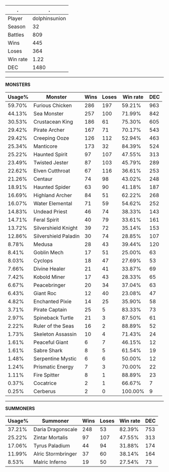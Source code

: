 .|.
|-|-
Player|dolphinsunion
Season|32
Battles|809
Wins|445
Loses|364
Win rate|1.22
DEC|1480

---
**MONSTERS**

Usage%|Monster|Wins|Loses|Win rate|DEC|
-|-|-|-|-|-|
59.70%|Furious Chicken|286|197|59.21%|963|
44.13%|Sea Monster|257|100|71.99%|842|
30.53%|Crustacean King|186|61|75.30%|605|
29.42%|Pirate Archer|167|71|70.17%|543|
29.42%|Creeping Ooze|126|112|52.94%|463|
25.34%|Manticore|173|32|84.39%|524|
25.22%|Haunted Spirit|97|107|47.55%|313|
23.49%|Twisted Jester|87|103|45.79%|289|
22.62%|Elven Cutthroat|67|116|36.61%|253|
21.26%|Centaur|74|98|43.02%|248|
18.91%|Haunted Spider|63|90|41.18%|187|
16.69%|Highland Archer|84|51|62.22%|268|
16.07%|Water Elemental|71|59|54.62%|252|
14.83%|Undead Priest|46|74|38.33%|143|
14.71%|Feral Spirit|40|79|33.61%|161|
13.72%|Silvershield Knight|39|72|35.14%|153|
12.86%|Silvershield Paladin|30|74|28.85%|107|
8.78%|Medusa|28|43|39.44%|120|
8.41%|Goblin Mech|17|51|25.00%|63|
8.03%|Cyclops|18|47|27.69%|53|
7.66%|Divine Healer|21|41|33.87%|69|
7.42%|Kobold Miner|17|43|28.33%|65|
6.67%|Peacebringer|20|34|37.04%|63|
6.43%|Giant Roc|12|40|23.08%|47|
4.82%|Enchanted Pixie|14|25|35.90%|58|
3.71%|Pirate Captain|25|5|83.33%|73|
2.97%|Spineback Turtle|21|3|87.50%|61|
2.22%|Ruler of the Seas|16|2|88.89%|52|
1.73%|Skeleton Assassin|10|4|71.43%|24|
1.61%|Peaceful Giant|6|7|46.15%|12|
1.61%|Sabre Shark|8|5|61.54%|19|
1.48%|Serpentine Mystic|6|6|50.00%|12|
1.24%|Prismatic Energy|7|3|70.00%|22|
1.11%|Fire Spitter|8|1|88.89%|23|
0.37%|Cocatrice|2|1|66.67%|7|
0.25%|Cerberus|2|0|100.00%|9|

---
**SUMMONERS**

Usage%|Summoner|Wins|Loses|Win rate|DEC|
-|-|-|-|-|-|
37.21%|Daria Dragonscale|248|53|82.39%|753|
25.22%|Zintar Mortalis|97|107|47.55%|313|
17.06%|Tyrus Paladium|44|94|31.88%|174|
11.99%|Alric Stormbringer|37|60|38.14%|164|
8.53%|Malric Inferno|19|50|27.54%|73|
